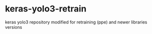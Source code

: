 # keras-yolo3-retrain
keras yolo3 repository modified for retraining (ppe) and newer libraries versions 
